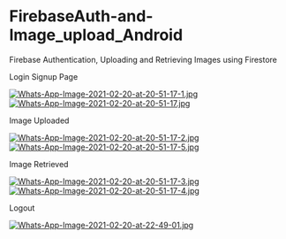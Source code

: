 # FirebaseAuth-and-Image_upload_Android
Firebase Authentication, Uploading and Retrieving Images using Firestore


Login Signup Page

[![Whats-App-Image-2021-02-20-at-20-51-17-1.jpg](https://i.postimg.cc/zGYLsLnd/Whats-App-Image-2021-02-20-at-20-51-17-1.jpg)](https://postimg.cc/1fM56376) [![Whats-App-Image-2021-02-20-at-20-51-17.jpg](https://i.postimg.cc/Rhc3h4m1/Whats-App-Image-2021-02-20-at-20-51-17.jpg)](https://postimg.cc/ctL15qr6)


Image Uploaded 

[![Whats-App-Image-2021-02-20-at-20-51-17-2.jpg](https://i.postimg.cc/jjLLNzKS/Whats-App-Image-2021-02-20-at-20-51-17-2.jpg)](https://postimg.cc/qtHJH6zP) [![Whats-App-Image-2021-02-20-at-20-51-17-5.jpg](https://i.postimg.cc/FKdH1Ngf/Whats-App-Image-2021-02-20-at-20-51-17-5.jpg)](https://postimg.cc/7C4kWvRD)


Image Retrieved

[![Whats-App-Image-2021-02-20-at-20-51-17-3.jpg](https://i.postimg.cc/tgKCxw2B/Whats-App-Image-2021-02-20-at-20-51-17-3.jpg)](https://postimg.cc/4K1gCLCc)  [![Whats-App-Image-2021-02-20-at-20-51-17-4.jpg](https://i.postimg.cc/5Ns436sY/Whats-App-Image-2021-02-20-at-20-51-17-4.jpg)](https://postimg.cc/CzfpMLTS)


Logout

[![Whats-App-Image-2021-02-20-at-22-49-01.jpg](https://i.postimg.cc/Prbv4ZxQ/Whats-App-Image-2021-02-20-at-22-49-01.jpg)](https://postimg.cc/PPxqfC1C)
